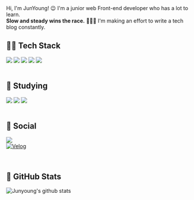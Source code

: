 
<div>
Hi, I'm JunYoung! 😉 I'm a junior web Front-end developer who has a lot to learn.
</div>
<div>
<strong>Slow and steady wins the race.</strong> 🏃🏻‍♀️ I'm making an effort to write a tech blog constantly.
</div>

## 💪🏻 Tech Stack
<div>
  <img src="https://img.shields.io/badge/HTML5-E34F26?style=flat&logo=HTML5&logoColor=white"/>
  <img src="https://img.shields.io/badge/JavaScript-F7DF1E?style=flat&logo=JavaScript&logoColor=white"/>
  <img src="https://img.shields.io/badge/React-61DAFB?style=flat&logo=React&logoColor=white"/>
  <img src="https://img.shields.io/badge/CSS3-1572B6?style=flat&logo=CSS3&logoColor=white"/>
  <img src="https://img.shields.io/badge/Styledcomponents-DB7093?style=flat&logo=styled-components&logoColor=white"/>
</div>

<br/>

## 🌱 Studying
<div>
  <img src="https://img.shields.io/badge/TypeScript-3178C6?style=flat&logo=TypeScript&logoColor=white"/>
  <img src="https://img.shields.io/badge/Next.js-000000?style=flat&logo=Next.js&logoColor=white"/>
  <img src="https://img.shields.io/badge/Node.js-339933?style=flat&logo=Node.js&logoColor=white"/>
</div>

<br />

## 💌 Social 

<a href="mailto:giveyoung530@gmail.com"><img src="https://img.shields.io/badge/Gmail-D14836?style=for-the-badge&logo=gmail&logoColor=white&link=mailto:giveyoung530@gmail.com"/></a>	
[![Velog](https://img.shields.io/badge/-Velog-20C997?logo=Velog&logoColor=white&style=for-the-badge)](https://velog.io/@zunyange/)

<br />
															     
## 🚀 GitHub Stats
![Junyoung's github stats](https://github-readme-stats-five-nu-83.vercel.app/api?username=zunyange&show_icons=true&theme=apprentice)

<!--
**zunyange/zunyange** is a ✨ _special_ ✨ repository because its `README.md` (this file) appears on your GitHub profile.

Here are some ideas to get you started:

- 🔭 I’m currently working on ...
- 🌱 I’m currently learning ...
- 👯 I’m looking to collaborate on ...
- 🤔 I’m looking for help with ...
- 💬 Ask me about ...
- 📫 How to reach me: ...
- 😄 Pronouns: ...
- ⚡ Fun fact: ...
- Thinking of users, I am also interested in UX/UI design.
-->
